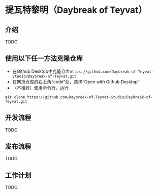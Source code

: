 # 提瓦特黎明（Daybreak of Teyvat）
## 介绍
TODO

## 使用以下任一方法克隆仓库
- 在Github Desktop中克隆仓库`https://github.com/Daybreak-of-Teyvat-Studio/Daybreak-of-Teyvat.git`
- 在网页仓库的右上角“code”处，选择“Open with Github Desktop”
- （不推荐）使用命令行，运行
```
git clone https://github.com/Daybreak-of-Teyvat-Studio/Daybreak-of-Teyvat.git
```

## 开发流程
TODO

## 发布流程
TODO

## 工作计划
TODO
